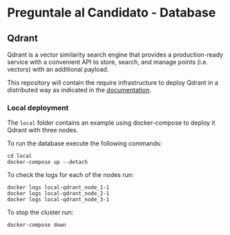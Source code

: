 # Preguntale al Candidato - Database

## Qdrant

Qdrant is a vector similarity search engine that provides a production-ready service with a convenient API to store, search, and manage points (i.e. vectors) with an additional payload.

This repository will contain the require infrastructure to deploy Qdrant in a distributed way as indicated in the [documentation](https://qdrant.tech/documentation/guides/distributed_deployment/).

### Local deployment

The `local` folder contains an example using docker-compose to deploy it Qdrant with three nodes.

To run the database execute the following commands:
```
cd local
docker-compose up --detach
```

To check the logs for each of the nodes run:
```
docker logs local-qdrant_node_1-1
docker logs local-qdrant_node_2-1
docker logs local-qdrant_node_3-1
```

To stop the cluster run:
```
docker-compose down
```
